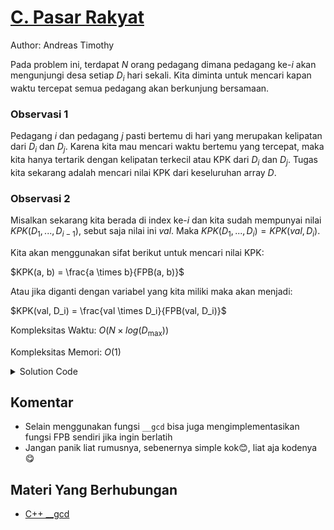 # [C. Pasar Rakyat](https://tlx.toki.id/courses/competitive/chapters/02/problems/C)

Author: Andreas Timothy

Pada problem ini, terdapat $N$ orang pedagang dimana pedagang ke-$i$ akan mengunjungi desa setiap $D_i$ hari sekali. Kita diminta untuk mencari kapan waktu tercepat semua pedagang akan berkunjung bersamaan.

### **Observasi 1**

Pedagang $i$ dan pedagang $j$ pasti bertemu di hari yang merupakan kelipatan dari $D_i$ dan $D_j$. Karena kita mau mencari waktu bertemu yang tercepat, maka kita hanya tertarik dengan kelipatan terkecil atau $\text{KPK}$ dari $D_i$ dan $D_j$. Tugas kita sekarang adalah mencari nilai $\text{KPK}$ dari keseluruhan array $D$.

### **Observasi 2**

Misalkan sekarang kita berada di index ke-$i$ dan kita sudah mempunyai nilai $KPK(D_1, ..., D_{i-1})$, sebut saja nilai ini $val$. Maka $KPK(D_1, ..., D_i) = KPK(val, D_i)$.

Kita akan menggunakan sifat berikut untuk mencari nilai $\text{KPK}$:

$KPK(a, b) = \frac{a \times b}{FPB(a, b)}$

Atau jika diganti dengan variabel yang kita miliki maka akan menjadi:

$KPK(val, D_i) = \frac{val \times D_i}{FPB(val, D_i)}$

Kompleksitas Waktu: $O(N \times log(D_{\max}))$

Kompleksitas Memori: $O(1)$

<details>
  <summary>Solution Code</summary>

```c++
#include <bits/stdc++.h>
using namespace std;

int n, d, fpb, val;

int main() {
  cin >> n;
  for (int i = 1; i <= n; i++) {
    cin >> d;
    if (i == 1) {
      // Inisialisasi nilai val
      val = d;
    } else {
      // Fungsi __gcd bawaan C++ untuk mencari nilai FPB
      fpb = __gcd(val, d);
      val = val * d / fpb;
    }
  }
  cout << val << '\n';
}
```

</details>

## Komentar

- Selain menggunakan fungsi `__gcd` bisa juga mengimplementasikan fungsi $\text{FPB}$ sendiri jika ingin berlatih
- Jangan panik liat rumusnya, sebenernya simple kok😊, liat aja kodenya😋

## Materi Yang Berhubungan

- [C++ \_\_gcd](https://www.geeksforgeeks.org/stdgcd-c-inbuilt-function-finding-gcd/)
